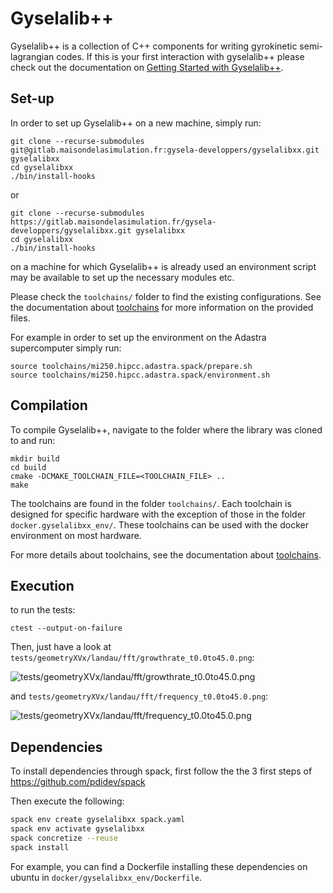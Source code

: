 # Gyselalib++

Gyselalib++ is a collection of C++ components for writing gyrokinetic semi-lagrangian codes.
If this is your first interaction with gyselalib++ please check out the documentation on [Getting Started with Gyselalib++](getting_started.md).

## Set-up

In order to set up Gyselalib++ on a new machine, simply run:
```
git clone --recurse-submodules git@gitlab.maisondelasimulation.fr:gysela-developpers/gyselalibxx.git gyselalibxx
cd gyselalibxx
./bin/install-hooks
```
or
```
git clone --recurse-submodules https://gitlab.maisondelasimulation.fr/gysela-developpers/gyselalibxx.git gyselalibxx
cd gyselalibxx
./bin/install-hooks
```

on a machine for which Gyselalib++ is already used an environment script may be available to set up the necessary modules etc.

Please check the `toolchains/` folder to find the existing configurations. See the documentation about [toolchains](../../toolchains/README.md) for more information on the provided files.

For example in order to set up the environment on the Adastra supercomputer simply run:
```
source toolchains/mi250.hipcc.adastra.spack/prepare.sh
source toolchains/mi250.hipcc.adastra.spack/environment.sh
```

## Compilation

To compile Gyselalib++, navigate to the folder where the library was cloned to and run:

```
mkdir build
cd build
cmake -DCMAKE_TOOLCHAIN_FILE=<TOOLCHAIN_FILE> ..
make
```

The toolchains are found in the folder `toolchains/`. Each toolchain is designed for specific hardware with the exception of those in the folder `docker.gyselalibxx_env/`. These toolchains can be used with the docker environment on most hardware.

For more details about toolchains, see the documentation about [toolchains](../../toolchains/README.md).

## Execution

to run the tests:
```
ctest --output-on-failure
```

Then, just have a look at `tests/geometryXVx/landau/fft/growthrate_t0.0to45.0.png`:

![tests/geometryXVx/landau/fft/growthrate\_t0.0to45.0.png](https://gitlab.maisondelasimulation.fr/gysela-developpers/gyselalibxx/-/jobs/artifacts/main/raw/build/tests/geometryXVx/landau/fft/growthrate_t0.0to45.0.png?job=cmake_tests_Release "Landau damping rate")

and `tests/geometryXVx/landau/fft/frequency_t0.0to45.0.png`:

![tests/geometryXVx/landau/fft/frequency\_t0.0to45.0.png](https://gitlab.maisondelasimulation.fr/gysela-developpers/gyselalibxx/-/jobs/artifacts/main/raw/build/tests/geometryXVx/landau/fft/frequency_t0.0to45.0.png?job=cmake_tests_Release "Landau damping frequency")

## Dependencies

To install dependencies through spack, first follow the the 3 first steps of
https://github.com/pdidev/spack

Then execute the following:
```sh
spack env create gyselalibxx spack.yaml
spack env activate gyselalibxx
spack concretize --reuse
spack install
```

For example, you can find a Dockerfile installing these dependencies on ubuntu in
`docker/gyselalibxx_env/Dockerfile`.
